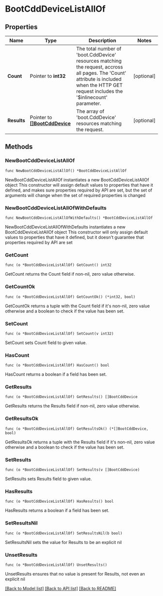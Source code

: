 # BootCddDeviceListAllOf

## Properties

Name | Type | Description | Notes
------------ | ------------- | ------------- | -------------
**Count** | Pointer to **int32** | The total number of &#39;boot.CddDevice&#39; resources matching the request, accross all pages. The &#39;Count&#39; attribute is included when the HTTP GET request includes the &#39;$inlinecount&#39; parameter. | [optional] 
**Results** | Pointer to [**[]BootCddDevice**](BootCddDevice.md) | The array of &#39;boot.CddDevice&#39; resources matching the request. | [optional] 

## Methods

### NewBootCddDeviceListAllOf

`func NewBootCddDeviceListAllOf() *BootCddDeviceListAllOf`

NewBootCddDeviceListAllOf instantiates a new BootCddDeviceListAllOf object
This constructor will assign default values to properties that have it defined,
and makes sure properties required by API are set, but the set of arguments
will change when the set of required properties is changed

### NewBootCddDeviceListAllOfWithDefaults

`func NewBootCddDeviceListAllOfWithDefaults() *BootCddDeviceListAllOf`

NewBootCddDeviceListAllOfWithDefaults instantiates a new BootCddDeviceListAllOf object
This constructor will only assign default values to properties that have it defined,
but it doesn't guarantee that properties required by API are set

### GetCount

`func (o *BootCddDeviceListAllOf) GetCount() int32`

GetCount returns the Count field if non-nil, zero value otherwise.

### GetCountOk

`func (o *BootCddDeviceListAllOf) GetCountOk() (*int32, bool)`

GetCountOk returns a tuple with the Count field if it's non-nil, zero value otherwise
and a boolean to check if the value has been set.

### SetCount

`func (o *BootCddDeviceListAllOf) SetCount(v int32)`

SetCount sets Count field to given value.

### HasCount

`func (o *BootCddDeviceListAllOf) HasCount() bool`

HasCount returns a boolean if a field has been set.

### GetResults

`func (o *BootCddDeviceListAllOf) GetResults() []BootCddDevice`

GetResults returns the Results field if non-nil, zero value otherwise.

### GetResultsOk

`func (o *BootCddDeviceListAllOf) GetResultsOk() (*[]BootCddDevice, bool)`

GetResultsOk returns a tuple with the Results field if it's non-nil, zero value otherwise
and a boolean to check if the value has been set.

### SetResults

`func (o *BootCddDeviceListAllOf) SetResults(v []BootCddDevice)`

SetResults sets Results field to given value.

### HasResults

`func (o *BootCddDeviceListAllOf) HasResults() bool`

HasResults returns a boolean if a field has been set.

### SetResultsNil

`func (o *BootCddDeviceListAllOf) SetResultsNil(b bool)`

 SetResultsNil sets the value for Results to be an explicit nil

### UnsetResults
`func (o *BootCddDeviceListAllOf) UnsetResults()`

UnsetResults ensures that no value is present for Results, not even an explicit nil

[[Back to Model list]](../README.md#documentation-for-models) [[Back to API list]](../README.md#documentation-for-api-endpoints) [[Back to README]](../README.md)


